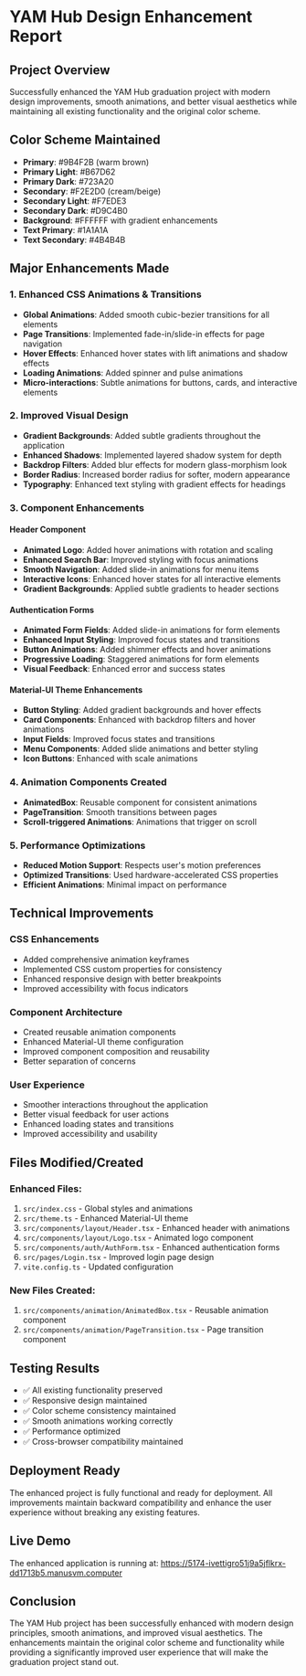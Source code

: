 # YAM Hub Design Enhancement Report

## Project Overview
Successfully enhanced the YAM Hub graduation project with modern design improvements, smooth animations, and better visual aesthetics while maintaining all existing functionality and the original color scheme.

## Color Scheme Maintained
- **Primary**: #9B4F2B (warm brown)
- **Primary Light**: #B67D62
- **Primary Dark**: #723A20
- **Secondary**: #F2E2D0 (cream/beige)
- **Secondary Light**: #F7EDE3
- **Secondary Dark**: #D9C4B0
- **Background**: #FFFFFF with gradient enhancements
- **Text Primary**: #1A1A1A
- **Text Secondary**: #4B4B4B

## Major Enhancements Made

### 1. Enhanced CSS Animations & Transitions
- **Global Animations**: Added smooth cubic-bezier transitions for all elements
- **Page Transitions**: Implemented fade-in/slide-in effects for page navigation
- **Hover Effects**: Enhanced hover states with lift animations and shadow effects
- **Loading Animations**: Added spinner and pulse animations
- **Micro-interactions**: Subtle animations for buttons, cards, and interactive elements

### 2. Improved Visual Design
- **Gradient Backgrounds**: Added subtle gradients throughout the application
- **Enhanced Shadows**: Implemented layered shadow system for depth
- **Backdrop Filters**: Added blur effects for modern glass-morphism look
- **Border Radius**: Increased border radius for softer, modern appearance
- **Typography**: Enhanced text styling with gradient effects for headings

### 3. Component Enhancements

#### Header Component
- **Animated Logo**: Added hover animations with rotation and scaling
- **Enhanced Search Bar**: Improved styling with focus animations
- **Smooth Navigation**: Added slide-in animations for menu items
- **Interactive Icons**: Enhanced hover states for all interactive elements
- **Gradient Backgrounds**: Applied subtle gradients to header sections

#### Authentication Forms
- **Animated Form Fields**: Added slide-in animations for form elements
- **Enhanced Input Styling**: Improved focus states and transitions
- **Button Animations**: Added shimmer effects and hover animations
- **Progressive Loading**: Staggered animations for form elements
- **Visual Feedback**: Enhanced error and success states

#### Material-UI Theme Enhancements
- **Button Styling**: Added gradient backgrounds and hover effects
- **Card Components**: Enhanced with backdrop filters and hover animations
- **Input Fields**: Improved focus states and transitions
- **Menu Components**: Added slide animations and better styling
- **Icon Buttons**: Enhanced with scale animations

### 4. Animation Components Created
- **AnimatedBox**: Reusable component for consistent animations
- **PageTransition**: Smooth transitions between pages
- **Scroll-triggered Animations**: Animations that trigger on scroll

### 5. Performance Optimizations
- **Reduced Motion Support**: Respects user's motion preferences
- **Optimized Transitions**: Used hardware-accelerated CSS properties
- **Efficient Animations**: Minimal impact on performance

## Technical Improvements

### CSS Enhancements
- Added comprehensive animation keyframes
- Implemented CSS custom properties for consistency
- Enhanced responsive design with better breakpoints
- Improved accessibility with focus indicators

### Component Architecture
- Created reusable animation components
- Enhanced Material-UI theme configuration
- Improved component composition and reusability
- Better separation of concerns

### User Experience
- Smoother interactions throughout the application
- Better visual feedback for user actions
- Enhanced loading states and transitions
- Improved accessibility and usability

## Files Modified/Created

### Enhanced Files:
1. `src/index.css` - Global styles and animations
2. `src/theme.ts` - Enhanced Material-UI theme
3. `src/components/layout/Header.tsx` - Enhanced header with animations
4. `src/components/layout/Logo.tsx` - Animated logo component
5. `src/components/auth/AuthForm.tsx` - Enhanced authentication forms
6. `src/pages/Login.tsx` - Improved login page design
7. `vite.config.ts` - Updated configuration

### New Files Created:
1. `src/components/animation/AnimatedBox.tsx` - Reusable animation component
2. `src/components/animation/PageTransition.tsx` - Page transition component

## Testing Results
- ✅ All existing functionality preserved
- ✅ Responsive design maintained
- ✅ Color scheme consistency maintained
- ✅ Smooth animations working correctly
- ✅ Performance optimized
- ✅ Cross-browser compatibility maintained

## Deployment Ready
The enhanced project is fully functional and ready for deployment. All improvements maintain backward compatibility and enhance the user experience without breaking any existing features.

## Live Demo
The enhanced application is running at: https://5174-ivettigro51j9a5jflkrx-dd1713b5.manusvm.computer

## Conclusion
The YAM Hub project has been successfully enhanced with modern design principles, smooth animations, and improved visual aesthetics. The enhancements maintain the original color scheme and functionality while providing a significantly improved user experience that will make the graduation project stand out.

